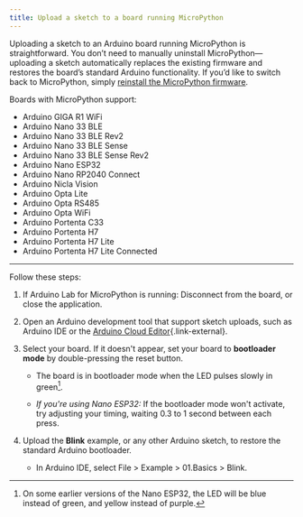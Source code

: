 ```yaml
---
title: Upload a sketch to a board running MicroPython
---
```


Uploading a sketch to an Arduino board running MicroPython is straightforward. You don’t need to manually uninstall MicroPython—uploading a sketch automatically replaces the existing firmware and restores the board’s standard Arduino functionality. If you’d like to switch back to MicroPython, simply [reinstall the MicroPython firmware](https://support.arduino.cc/hc/en-us/articles/15156644171548-Upload-firmware-for-Arduino-Lab-for-Micropython).

Boards with MicroPython support:

- Arduino GIGA R1 WiFi
- Arduino Nano 33 BLE
- Arduino Nano 33 BLE Rev2
- Arduino Nano 33 BLE Sense
- Arduino Nano 33 BLE Sense Rev2
- Arduino Nano ESP32
- Arduino Nano RP2040 Connect
- Arduino Nicla Vision
- Arduino Opta Lite
- Arduino Opta RS485
- Arduino Opta WiFi
- Arduino Portenta C33
- Arduino Portenta H7
- Arduino Portenta H7 Lite
- Arduino Portenta H7 Lite Connected

---

Follow these steps:

1. If Arduino Lab for MicroPython is running: Disconnect from the board, or close the application.

1. Open an Arduino development tool that support sketch uploads, such as Arduino IDE or the [Arduino Cloud Editor](https://app.arduino.cc/sketches/examples?nav=Examples&eid=01.Basics%2FBlink){.link-external}.

1. Select your board. If it doesn't appear, set your board to **bootloader mode** by double-pressing the reset button.

   - The board is in bootloader mode when the LED pulses slowly in green[^colors].

   - _If you're using Nano ESP32:_ If the bootloader mode won't activate, try adjusting your timing, waiting 0.3 to 1 second between each press.

1. Upload the **Blink** example, or any other Arduino sketch, to restore the standard Arduino bootloader.

   - In Arduino IDE, select File > Example > 01.Basics > Blink.

[^colors]: On some earlier versions of the Nano ESP32, the LED will be blue instead of green, and yellow instead of purple.
